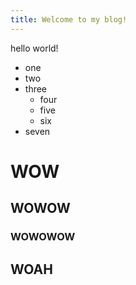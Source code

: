 ```yaml
---
title: Welcome to my blog!
---
```


hello world!

* one
* two
* three
  * four
  * five
  * six
* seven

# WOW

## WOWOW

### WOWOWOW

## WOAH
